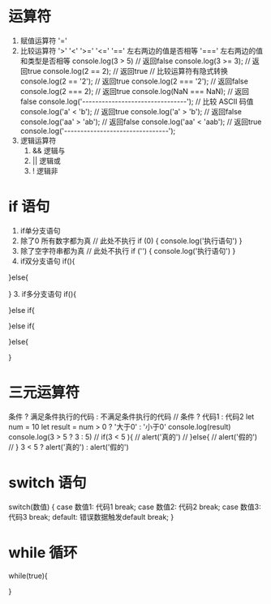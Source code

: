 # 运算符
1. 赋值运算符
  '='
2. 比较运算符
  '>' '<' '>=' '<='
  '==' 左右两边的值是否相等
  '===' 左右两边的值和类型是否相等 
    console.log(3 > 5) // 返回false
    console.log(3 >= 3); // 返回true
    console.log(2 == 2); // 返回true
    // 比较运算符有隐式转换
    console.log(2 == '2'); // 返回true
    console.log(2 === '2'); // 返回false
    console.log(2 === 2); // 返回true
    console.log(NaN === NaN); // 返回false
        console.log('--------------------------------');
    // 比较 ASCII 码值
    console.log('a' < 'b'); // 返回true
    console.log('a' > 'b'); // 返回false
    console.log('aa' > 'ab'); // 返回false
    console.log('aa' < 'aab'); // 返回true
    console.log('--------------------------------');
3. 逻辑运算符
    1. && 逻辑与
    2. || 逻辑或
    3. ! 逻辑非

# if 语句
1. if单分支语句
  1. 除了0 所有数字都为真
  // 此处不执行
  if (0) {
    console.log('执行语句')
  }
  2. 除了空字符串都为真
  // 此处不执行
    if ('') {
    console.log('执行语句')
  }
2. if双分支语句
  if(){

  }else{

  }
3. if多分支语句
  if(){

  }else if{

  }else if{

  }else{

  }

# 三元运算符
  条件 ? 满足条件执行的代码 : 不满足条件执行的代码
    // 条件 ? 代码1 : 代码2
    let num = 10
    let result = num > 0 ? '大于0' : '小于0'
    console.log(result)
    console.log(3 > 5 ? 3 : 5)
    // if(3 < 5 ){
    //   alert('真的')
    // }else{
    //   alert('假的')
    // }
    3 < 5 ? alert('真的') : alert('假的')

# switch 语句
  switch(数值) {
    case 数值1:
        代码1
        break;
    case 数值2:
        代码2
        break;
    case 数值3:
        代码3
        break;
    default:
        错误数据触发default
        break;
  }

# while 循环
  while(true){
    
  }